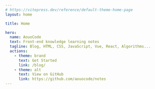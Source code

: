 ```yaml
---
# https://vitepress.dev/reference/default-theme-home-page
layout: home

title: Home

hero:
  name: AouoCode
  text: Front-end knowledge learning notes
  tagline: Blog, HTML, CSS, JavaScript, Vue, React, Algorithms...
  actions:
    - theme: brand
      text: Get Started
      link: /blog/
    - theme: alt
      text: View on GitHub
      link: https://github.com/aouocode/notes
---
```

